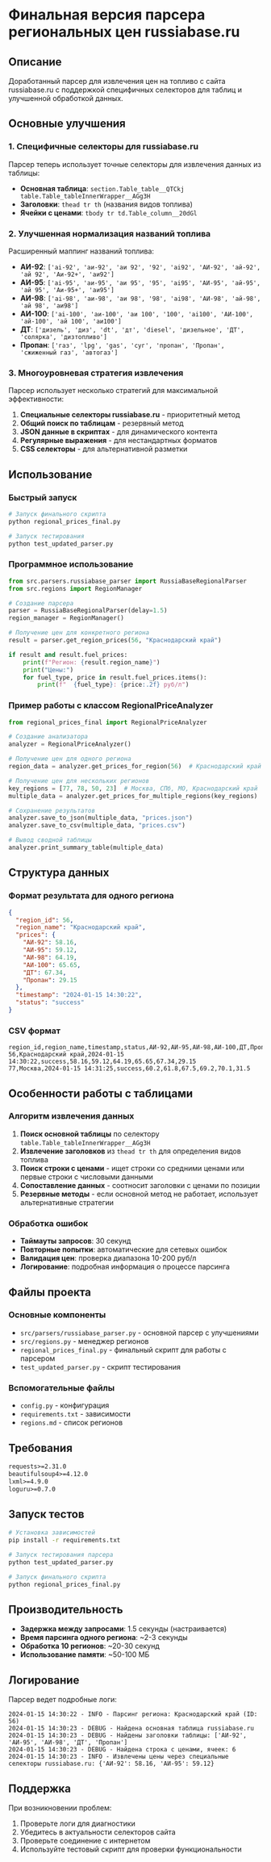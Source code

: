 # Финальная версия парсера региональных цен russiabase.ru

## Описание

Доработанный парсер для извлечения цен на топливо с сайта russiabase.ru с поддержкой специфичных селекторов для таблиц и улучшенной обработкой данных.

## Основные улучшения

### 1. Специфичные селекторы для russiabase.ru

Парсер теперь использует точные селекторы для извлечения данных из таблицы:

- **Основная таблица**: `section.Table_table__QTCkj table.Table_tableInnerWrapper__AGg3H`
- **Заголовки**: `thead tr th` (названия видов топлива)
- **Ячейки с ценами**: `tbody tr td.Table_column__20dGl`

### 2. Улучшенная нормализация названий топлива

Расширенный маппинг названий топлива:
- **АИ-92**: `['ai-92', 'аи-92', 'аи 92', '92', 'ai92', 'АИ-92', 'ай-92', 'ай 92', 'Аи-92+', 'аи92']`
- **АИ-95**: `['ai-95', 'аи-95', 'аи 95', '95', 'ai95', 'АИ-95', 'ай-95', 'ай 95', 'Аи-95+', 'аи95']`
- **АИ-98**: `['ai-98', 'аи-98', 'аи 98', '98', 'ai98', 'АИ-98', 'ай-98', 'ай 98', 'аи98']`
- **АИ-100**: `['ai-100', 'аи-100', 'аи 100', '100', 'ai100', 'АИ-100', 'ай-100', 'ай 100', 'аи100']`
- **ДТ**: `['дизель', 'диз', 'dt', 'дт', 'diesel', 'дизельное', 'ДТ', 'солярка', 'дизтопливо']`
- **Пропан**: `['газ', 'lpg', 'gas', 'суг', 'пропан', 'Пропан', 'сжиженный газ', 'автогаз']`

### 3. Многоуровневая стратегия извлечения

Парсер использует несколько стратегий для максимальной эффективности:

1. **Специальные селекторы russiabase.ru** - приоритетный метод
2. **Общий поиск по таблицам** - резервный метод
3. **JSON данные в скриптах** - для динамического контента
4. **Регулярные выражения** - для нестандартных форматов
5. **CSS селекторы** - для альтернативной разметки

## Использование

### Быстрый запуск

```bash
# Запуск финального скрипта
python regional_prices_final.py

# Запуск тестирования
python test_updated_parser.py
```

### Программное использование

```python
from src.parsers.russiabase_parser import RussiaBaseRegionalParser
from src.regions import RegionManager

# Создание парсера
parser = RussiaBaseRegionalParser(delay=1.5)
region_manager = RegionManager()

# Получение цен для конкретного региона
result = parser.get_region_prices(56, "Краснодарский край")

if result and result.fuel_prices:
    print(f"Регион: {result.region_name}")
    print("Цены:")
    for fuel_type, price in result.fuel_prices.items():
        print(f"  {fuel_type}: {price:.2f} руб/л")
```

### Пример работы с классом RegionalPriceAnalyzer

```python
from regional_prices_final import RegionalPriceAnalyzer

# Создание анализатора
analyzer = RegionalPriceAnalyzer()

# Получение цен для одного региона
region_data = analyzer.get_prices_for_region(56)  # Краснодарский край

# Получение цен для нескольких регионов
key_regions = [77, 78, 50, 23]  # Москва, СПб, МО, Краснодарский край
multiple_data = analyzer.get_prices_for_multiple_regions(key_regions)

# Сохранение результатов
analyzer.save_to_json(multiple_data, "prices.json")
analyzer.save_to_csv(multiple_data, "prices.csv")

# Вывод сводной таблицы
analyzer.print_summary_table(multiple_data)
```

## Структура данных

### Формат результата для одного региона

```json
{
  "region_id": 56,
  "region_name": "Краснодарский край",
  "prices": {
    "АИ-92": 58.16,
    "АИ-95": 59.12,
    "АИ-98": 64.19,
    "АИ-100": 65.65,
    "ДТ": 67.34,
    "Пропан": 29.15
  },
  "timestamp": "2024-01-15 14:30:22",
  "status": "success"
}
```

### CSV формат

```csv
region_id,region_name,timestamp,status,АИ-92,АИ-95,АИ-98,АИ-100,ДТ,Пропан
56,Краснодарский край,2024-01-15 14:30:22,success,58.16,59.12,64.19,65.65,67.34,29.15
77,Москва,2024-01-15 14:31:25,success,60.2,61.8,67.5,69.2,70.1,31.5
```

## Особенности работы с таблицами

### Алгоритм извлечения данных

1. **Поиск основной таблицы** по селектору `table.Table_tableInnerWrapper__AGg3H`
2. **Извлечение заголовков** из `thead tr th` для определения видов топлива
3. **Поиск строки с ценами** - ищет строки со средними ценами или первые строки с числовыми данными
4. **Сопоставление данных** - соотносит заголовки с ценами по позиции
5. **Резервные методы** - если основной метод не работает, использует альтернативные стратегии

### Обработка ошибок

- **Таймауты запросов**: 30 секунд
- **Повторные попытки**: автоматические для сетевых ошибок  
- **Валидация цен**: проверка диапазона 10-200 руб/л
- **Логирование**: подробная информация о процессе парсинга

## Файлы проекта

### Основные компоненты

- `src/parsers/russiabase_parser.py` - основной парсер с улучшениями
- `src/regions.py` - менеджер регионов
- `regional_prices_final.py` - финальный скрипт для работы с парсером
- `test_updated_parser.py` - скрипт тестирования

### Вспомогательные файлы

- `config.py` - конфигурация
- `requirements.txt` - зависимости
- `regions.md` - список регионов

## Требования

```txt
requests>=2.31.0
beautifulsoup4>=4.12.0
lxml>=4.9.0
loguru>=0.7.0
```

## Запуск тестов

```bash
# Установка зависимостей
pip install -r requirements.txt

# Запуск тестирования парсера
python test_updated_parser.py

# Запуск финального скрипта
python regional_prices_final.py
```

## Производительность

- **Задержка между запросами**: 1.5 секунды (настраивается)
- **Время парсинга одного региона**: ~2-3 секунды
- **Обработка 10 регионов**: ~20-30 секунд
- **Использование памяти**: ~50-100 МБ

## Логирование

Парсер ведет подробные логи:

```
2024-01-15 14:30:22 - INFO - Парсинг региона: Краснодарский край (ID: 56)
2024-01-15 14:30:23 - DEBUG - Найдена основная таблица russiabase.ru
2024-01-15 14:30:23 - DEBUG - Найдены заголовки таблицы: ['АИ-92', 'АИ-95', 'АИ-98', 'ДТ', 'Пропан']
2024-01-15 14:30:23 - DEBUG - Найдена строка с ценами, ячеек: 6
2024-01-15 14:30:23 - INFO - Извлечены цены через специальные селекторы russiabase.ru: {'АИ-92': 58.16, 'АИ-95': 59.12}
```

## Поддержка

При возникновении проблем:

1. Проверьте логи для диагностики
2. Убедитесь в актуальности селекторов сайта
3. Проверьте соединение с интернетом
4. Используйте тестовый скрипт для проверки функциональности